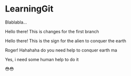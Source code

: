 # LearningGit
Blablabla...

Hello there!
This is changes for the first branch

Hello there!
This is the sign for the alien to conquer the earth

Roger!
Hahahaha do you need help to conquer earth ma

Yes, i need some human help to do it

😳😳
